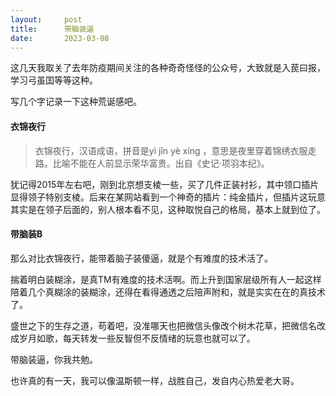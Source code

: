 ```yaml
---
layout:     post
title:      带脑装逼
date:       2023-03-08
---
```


这几天我取关了去年防疫期间关注的各种奇奇怪怪的公众号，大致就是入苠曰报，学习弓虽囯等等这种。

写几个字记录一下这种荒诞感吧。  

####  衣锦夜行  

>衣锦夜行，汉语成语，拼音是yì jǐn yè xíng ，意思是夜里穿着锦绣衣服走路。比喻不能在人前显示荣华富贵。出自《史记·项羽本纪》。  



犹记得2015年左右吧，刚到北京想支棱一些，买了几件正装衬衫，其中领口插片显得领子特别支棱。后来在某网站看到一个神奇的插片：纯金插片，但插片这玩意其实是在领子后面的，别人根本看不见，这种取悦自己的格局，基本上就到位了。   



####  带脑装B  

那么对比衣锦夜行，能带着脑子装傻逼，就是个有难度的技术活了。  

揣着明白装糊涂，是真TM有难度的技术活啊。而上升到国家层级所有人一起这样陪着几个真糊涂的装糊涂，还得在看得通透之后陪声附和，就是实实在在的真技术了。  


盛世之下的生存之道，苟着吧，没准哪天也把微信头像改个树木花草，把微信名改成岁月如歌，每天转发一些反智但不反情绪的玩意也就可以了。  

带脑装逼，你我共勉。  

也许真的有一天，我可以像温斯顿一样，战胜自己，发自内心热爱老大哥。  
